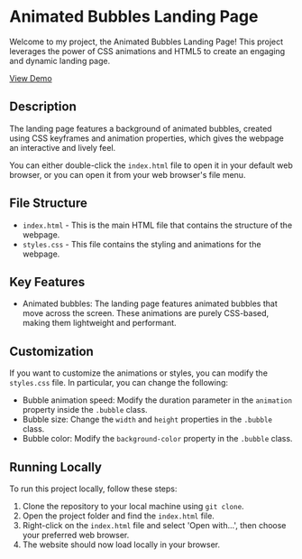 Animated Bubbles Landing Page
=============================

Welcome to my project, the Animated Bubbles Landing Page! This project leverages the power of CSS animations and HTML5 to create an engaging and dynamic landing page.

[View Demo](https://chimerical-alfajores-7ebd95.netlify.app/)

Description
-----------
The landing page features a background of animated bubbles, created using CSS keyframes and animation properties, which gives the webpage an interactive and lively feel.

You can either double-click the `index.html` file to open it in your default web browser, or you can open it from your web browser's file menu.

File Structure
--------------

* `index.html` - This is the main HTML file that contains the structure of the webpage.
* `styles.css` - This file contains the styling and animations for the webpage.

Key Features
------------
* Animated bubbles: The landing page features animated bubbles that move across the screen. These animations are purely CSS-based, making them lightweight and performant.

Customization
-------------
If you want to customize the animations or styles, you can modify the `styles.css` file. In particular, you can change the following:

* Bubble animation speed: Modify the duration parameter in the `animation` property inside the `.bubble` class.
* Bubble size: Change the `width` and `height` properties in the `.bubble` class.
* Bubble color: Modify the `background-color` property in the `.bubble` class.

## Running Locally

To run this project locally, follow these steps:

1. Clone the repository to your local machine using `git clone`.
2. Open the project folder and find the `index.html` file.
3. Right-click on the `index.html` file and select 'Open with...', then choose your preferred web browser.
4. The website should now load locally in your browser.